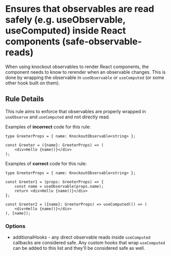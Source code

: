 # Ensures that observables are read safely (e.g. useObservable, useComputed) inside React components (safe-observable-reads)

When using knockout observables to render React components, the component needs to know to rerender when an observable changes.  This is done by wrapping the observable in `useObservable` or `useComputed` (or some other hook built on them).

## Rule Details

This rule aims to enforce that observables are properly wrapped in `useObserve` and `useComputed` and not directly read.

Examples of **incorrect** code for this rule:

```tsx
type GreeterProps = { name: KnockoutObservable<string> };

const Greeter = ({name}: GreeterProps) => (
    <div>Hello {name()}</div>
);
```

Examples of **correct** code for this rule:

```tsx
type GreeterProps = { name: KnockoutObservable<string> };

const Greeter1 = (props: GreeterProps) => {
    const name = useObservable(props.name);
    return <div>Hello {name()}</div>
};

const Greeter2 = ({name}: GreeterProps) => useComputed(() => (
    <div>Hello {name()}</div>
), [name]);
```

### Options

* additionalHooks - any direct observable reads inside `useComputed` callbacks are considered safe. Any custom hooks that wrap `useComputed` can be added to this list and they'll be considered safe as well.
